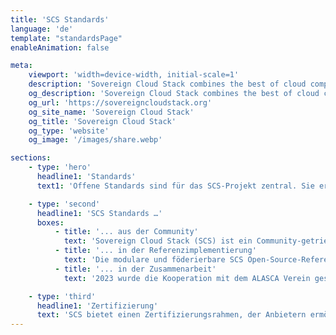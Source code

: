 ```yaml
---
title: 'SCS Standards'
language: 'de'
template: "standardsPage"
enableAnimation: false

meta:
    viewport: 'width=device-width, initial-scale=1'
    description: 'Sovereign Cloud Stack combines the best of cloud computing in one unified standard.'
    og_description: 'Sovereign Cloud Stack combines the best of cloud computing in one unified standard.'
    og_url: 'https://sovereigncloudstack.org'
    og_site_name: 'Sovereign Cloud Stack'
    og_title: 'Sovereign Cloud Stack'
    og_type: 'website'
    og_image: '/images/share.webp'

sections:
    - type: 'hero'
      headline1: 'Standards'
      text1: 'Offene Standards sind für das SCS-Projekt zentral. Sie ermöglichen allen Marktteilnehmern einfachen Zugang, Weiterentwicklung und Einsatz. Durch standardisierte Schnittstellen können Anwendungen mühelos migriert oder in verschiedenen Umgebungen betrieben werden. Für Cloud Service Provider schaffen offene Standards Kompatibilität und ein Netzwerk föderaler Cloud-Infrastrukturen, wie es z. B. die Deutsche Verwaltungscloudstrategie fordert. Anwender behalten die Kontrolle über ihre Daten und können ohne Vendor-Lock-in den Anbieter wechseln. So fördern offene Standards die digitale Souveränität und bilden die ideale Basis für erfolgreiche Digitalisierung im öffentlichen Sektor und in der Privatwirtschaft.'

    - type: 'second'
      headline1: 'SCS Standards …'
      boxes:
          - title: '... aus der Community'
            text: 'Sovereign Cloud Stack (SCS) ist ein Community-getriebenes Open-Source-Projekt, das Standards wie OpenInfra-Interoperabilitätsleitfäden und CNCF-Kubernetes-Konformität vereint.'
          - title: '... in der Referenzimplementierung'
            text: 'Die modulare und föderierbare SCS Open-Source-Referenzimplementierung integriert automatisch alle entwickelten Standards für IaaS und KaaS über verschiedene Anbieter und Rechenzentren hinweg.'
          - title: '... in der Zusammenarbeit'
            text: '2023 wurde die Kooperation mit dem ALASCA Verein gestartet, um offene Cloud-Standards voranzutreiben. Diese Standards fließen in die zugrundeliegenden Upstream-Projekte ein und können in Vanilla OpenStack oder Kubernetes Clouds implementiert werden.'

    - type: 'third'
      headline1: 'Zertifizierung'
      text: 'SCS bietet einen Zertifizierungsrahmen, der Anbietern ermöglicht, ihre Konformität mit den Standards zu verifizieren und zu kommunizieren. Cloud Service Provider, die SCS nutzen, werden täglich automatisch getestet und transparent gemacht. Durch erfolgreiche Tests erhalten sie die SCS-Kompatibilitätszertifizierung. Auch Anbieter mit eigenen Implementierungen können sich zertifizieren lassen, indem sie die offenen Standards umsetzen. Zukünftig übernimmt das Forum SCS-Standards die Prüfung und Vergabe der Zertifizierungen.'
---
```

